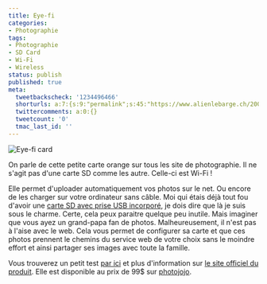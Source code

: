 ```yaml
---
title: Eye-fi
categories:
- Photographie
tags:
- Photographie
- SD Card
- Wi-Fi
- Wireless
status: publish
published: true
meta:
  tweetbackscheck: '1234496466'
  shorturls: a:7:{s:9:"permalink";s:45:"https://www.alienlebarge.ch/2007/12/05/eye-fi/";s:7:"tinyurl";s:25:"https://tinyurl.com/ajfdha";s:4:"isgd";s:17:"https://is.gd/izh0";s:5:"bitly";s:18:"https://bit.ly/uvkv";s:5:"snipr";s:22:"https://snipr.com/be1ib";s:5:"snurl";s:22:"https://snurl.com/be1ib";s:7:"snipurl";s:24:"https://snipurl.com/be1ib";}
  twittercomments: a:0:{}
  tweetcount: '0'
  tmac_last_id: ''
---
```

<img src="https://dlgjp9x71cipk.cloudfront.net/2007/12/eyefi.png" alt="Eye-fi card" />

On parle de cette petite carte orange sur tous les site de photographie. Il ne s'agit pas d'une carte SD comme les autre. Celle-ci est Wi-Fi !

Elle permet d'uploader automatiquement vos photos sur le net. Ou encore de les charger sur votre ordinateur sans câble. Moi qui étais déjà tout fou d'avoir une <a href="https://www.sandisk.com/Products/Item(1853)-SDSDPH-2048-SanDisk_Ultra_II_SD_Plus_USB_2GB.aspx" title="SanDisk">carte SD avec prise USB incorporé</a>, je dois dire que là je suis sous le charme.
Certe, cela peux paraitre quelque peu inutile. Mais imaginer que vous ayez un grand-papa fan de photos. Malheureusement, il n'est pas à l'aise avec le web. Cela vous permet de configurer sa carte et que ces photos prennent le chemins du service web de votre choix sans le moindre effort et ainsi partager ses images avec toute la famille.

Vous trouverez un petit test <a href="https://www.dpreview.com/reviews/eye-fi/" title="Test sur DPreview">par ici</a> et plus d'information sur <a href="https://www.eye.fi/" title="Le site de eye-fi">le site officiel du produit</a>. Elle est disponible au prix de 99$ sur <a href="https://photojojo.com/store/awesomeness/eye-fi-wifi-memory/" title="Le site photojojo">photojojo</a>.
